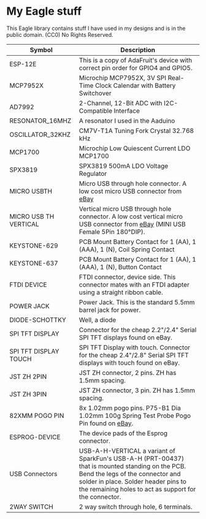 # My Eagle stuff

This Eagle library contains stuff I have used in my designs and is in the public domain. (CC0) No Rights Reserved.
	
| Symbol   | Description |
|----------|---------------|
| ESP-12E | This is a copy of AdaFruit's device with correct pin order for GPIO4 and GPIO5.
| MCP7952X | Microchip MCP7952X, 3V SPI Real-Time Clock Calendar with Battery Switchover |
| AD7992 | 2-Channel, 12-Bit ADC with I2C-Compatible Interface |
| RESONATOR_16MHZ | A resonator I used in the Aaduino |
| OSCILLATOR_32KHZ | CM7V-T1A Tuning Fork Crystal 32.768 kHz |
| MCP1700 | Microchip Low Quiescent Current LDO MCP1700 |
| SPX3819 | SPX3819 500mA LDO Voltage Regulator |
| MICRO USBTH | Micro USB through hole connector. A low cost micro USB connector from [eBay](http://www.ebay.com/itm/171309997171) |
| MICRO USB TH VERTICAL | Vertical micro USB through hole connector. A low cost vertical micro USB connector from [eBay](http://www.ebay.com/itm/181392933768) (MINI USB Female 5Pin 180°DIP). |
| KEYSTONE-629 | PCB Mount Battery Contact for 1 (AA), 1 (AAA), 1 (N), Coil Spring Contact |
| KEYSTONE-637 | PCB Mount Battery Contact for 1 (AA), 1 (AAA), 1 (N), Button Contact |
| FTDI DEVICE | FTDI connector, device side. This connector mates with an FTDI adapter using a straight ribbon cable. |
| POWER JACK | Power Jack. This is the standard 5.5mm barrel jack for power. |
| DIODE-SCHOTTKY | Well, a diode |
| SPI TFT DISPLAY | Connector for the cheap 2.2"/2.4" Serial SPI TFT displays found on eBay. |
| SPI TFT DISPLAY TOUCH | SPI TFT Display with touch. Connector for the cheap 2.4"/2.8" Serial SPI TFT displays with touch found on eBay. |
| JST ZH 2PIN | JST ZH connector, 2 pins. ZH has 1.5mm spacing. |
| JST ZH 3PIN | JST ZH connector, 3 pin. ZH has 1.5mm spacing. |
| 82XMM POGO PIN | 8x 1.02mm pogo pins. P75-B1 Dia 1.02mm 100g Spring Test Probe Pogo Pin found on [eBay](http://www.ebay.com/itm/100-Pieces-P75-B1-Dia-1-02mm-100g-). |
| ESPROG-DEVICE | The device pads of the Esprog connector. |
| USB Connectors | USB-A-H-VERTICAL a variant of SparkFun's USB-A-H (PRT-00437) that is mounted standing on the PCB. Bend the legs of the connector and solder in place. Solder header pins to the remaining holes to act as support for the connector. |
| 2WAY SWITCH | 2 way switch through hole, 6 terminals. |
